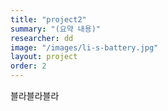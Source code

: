 ```yaml
---
title: "project2"
summary: "(요약 내용)"
researcher: dd
image: "/images/li-s-battery.jpg"
layout: project
order: 2
---
```


블라블라블라
